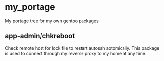 # my_portage
My portage tree for my own gentoo packages

## app-admin/chkreboot
Check remote host for lock file to restart autossh aotomically. This package is used to connect through my reverse proxy to my home at any time.
